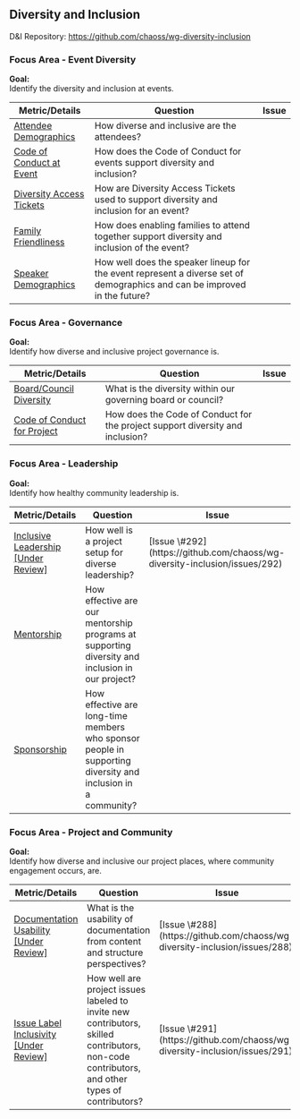 ## Diversity and Inclusion
D\&I Repository: https://github.com/chaoss/wg-diversity-inclusion

### Focus Area - Event Diversity

**Goal:**  
Identify the diversity and inclusion at events.

<div>
<table>
  <thead><tr><th>Metric/Details</th><th>Question</th><th>Issue</th></tr></thead>
<tbody>
  <tr><td><a href="https://chaoss.community/metric-attendee-demographics/">Attendee Demographics</a></td><td>How diverse and inclusive are the attendees?</td><td></td></tr>
  <tr><td><a href="https://chaoss.community/metric-code-of-conduct-at-event/">Code of Conduct at Event</a></td><td>How does the Code of Conduct for events support diversity and inclusion?</td><td></td></tr>
  <tr><td><a href="https://chaoss.community/metric-diversity-access-tickets/">Diversity Access Tickets</a></td><td>How are Diversity Access Tickets used to support diversity and inclusion for an event?</td><td></td></tr>
  <tr><td><a href="https://chaoss.community/metric-family-friendliness/">Family Friendliness</a></td><td>How does enabling families to attend together support diversity and inclusion of the event?</td><td></td></tr>
  <tr><td><a href="https://chaoss.community/metric-speaker-demographics/">Speaker Demographics</a></td><td>How well does the speaker lineup for the event represent a diverse set of demographics and can be improved in the future?</td><td></td></tr>
</tbody>
</table>
</div>


### Focus Area - Governance

**Goal:**  
Identify how diverse and inclusive project governance is.

<div>
<table>
  <thead><tr><th>Metric/Details</th><th>Question</th><th>Issue</th></tr></thead>
<tbody>
  <tr><td><a href="https://chaoss.community/metric-board-council-diversity/">Board/Council Diversity</a></td><td>What is the diversity within our governing board or council?</td><td></td></tr>
  <tr><td><a href="https://chaoss.community/metric-code-of-conduct/">Code of Conduct for Project</a></td><td>How does the Code of Conduct for the project support diversity and inclusion?</td><td></td></tr>
</tbody>
</table>
</div>

### Focus Area - Leadership

**Goal:**  
Identify how healthy community leadership is.

<div>
<table>
  <thead><tr><th>Metric/Details</th><th>Question</th><th>Issue</th></tr></thead>
<tbody>
  <tr><td><a href="https://github.com/chaoss/wg-diversity-inclusion/blob/master/focus-areas/leadership/inclusive-leadership.md">Inclusive Leadership [Under Review]</a></td><td>How well is a project setup for diverse leadership?</td><td>[Issue \#292](https://github.com/chaoss/wg-diversity-inclusion/issues/292)</td></tr>
  <tr><td><a href="https://chaoss.community/metric-mentorship/">Mentorship</a></td><td>How effective are our mentorship programs at supporting diversity and inclusion in our project?</td><td></td></tr>
  <tr><td><a href="https://chaoss.community/metric-sponsorship">Sponsorship</a></td><td>How effective are long-time members who sponsor people in supporting diversity and inclusion in a community?</td><td></td></tr>
</tbody>
</table>
</div>

### Focus Area - Project and Community

**Goal:**  
Identify how diverse and inclusive our project places, where community engagement occurs, are.

<div>
<table>
  <thead><tr><th>Metric/Details</th><th>Question</th><th>Issue</th></tr></thead>
<tbody>
  <tr><td><a href="https://github.com/chaoss/wg-diversity-inclusion/blob/master/focus-areas/project-and-community/documentation-usability.md">Documentation Usability [Under Review]</a></td><td>What is the usability of documentation from content and structure perspectives?</td><td>[Issue \#288](https://github.com/chaoss/wg-diversity-inclusion/issues/288)</td></tr>
  <tr><td><a href="https://github.com/chaoss/wg-diversity-inclusion/blob/master/focus-areas/project-and-community/issue-label-inclusivity.md">Issue Label Inclusivity [Under Review]</a></td><td>How well are project issues labeled to invite new contributors, skilled contributors, non-code contributors, and other types of contributors?</td><td>[Issue \#291](https://github.com/chaoss/wg-diversity-inclusion/issues/291)</td></tr>
</tbody>
</table>
</div>
